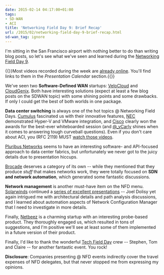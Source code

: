 ```yaml
---
date: 2015-02-14 04:17:00+01:00
tags:
- SD-WAN
- ACI
title: 'Networking Field Day 9: Brief Recap'
url: /2015/02/networking-field-day-9-brief-recap.html
sd-wan_tag: ignore
---
```

I'm sitting in the San Francisco airport with nothing better to do than writing blog posts, so let's see what we've seen and learned during the [Networking Field Day 9](http://techfieldday.com/event/nfd9/).

{{<note info>}}Most videos recorded during the week are [already online](http://techfieldday.com/event/nfd9/). You'll find links to them in the *Presentation Calendar* section.{{</note>}}
<!--more-->
We've seen two **Software-Defined WAN** startups: [VeloCloud](http://techfieldday.com/appearance/velocloud-presents-at-networking-field-day-9/) and [CloudGenix](http://techfieldday.com/appearance/cloudgenix-presents-at-networking-field-day-9/). Both have interesting solutions (expect at least a few blog posts on the SDWAN topic) with some shining points and some drawbacks. If only I could get the best of both worlds in one package.

**Data center switching** is always one of the hot topics @ Networking Field Days. [Cumulus](http://techfieldday.com/appearance/cumulus-networks-presents-at-networking-field-day-9/) fascinated us with their innovative features, [NEC](http://techfieldday.com/appearance/nec-presents-at-networking-field-day-9/) demonstrated Hyper-V and VMware integration, and [Cisco](http://techfieldday.com/appearance/cisco-presents-at-networking-field-day-9/) clearly won the awards for the best-ever whiteboarded session (and [\@\_vCarly](https://twitter.com/_vCarly) shines when it comes to answering tough curveball questions). Even if you don't care about ACI, you (RFC 2119) MUST [watch those videos](http://techfieldday.com/appearance/cisco-presents-at-networking-field-day-9/).

[Pluribus Networks](http://techfieldday.com/appearance/pluribus-networks-presents-at-networking-field-day-9/) seems to have an interesting software- and API-focused approach to data center fabrics, but unfortunately we never got to the juicy details due to presentation hiccups.

[Brocade](http://techfieldday.com/appearance/brocade-presents-at-networking-field-day-9/) deserves a category of its own -- while they mentioned that they produce *stuff* that makes networks work, they were totally focused on **SDN and network automation**, which generated some fantastic discussions.

**Network management** is another must-have item on the NFD menu. [Solarwinds](http://techfieldday.com/appearance/solarwinds-presents-at-networking-field-day-9/) continued a [series of excellent presentations](http://techfieldday.com/companies/solarwinds/) -- Joel Dolisy yet again intrigued me with architectural details and path analysis discussions, and I learned about automation aspects of Network Configuration Manager that I need to investigate in more details.

Finally, [Netbeez](http://techfieldday.com/appearance/netbeez-presents-at-networking-field-day-9/) is a charming startup with an interesting probe-based product. They thoroughly engaged us, which resulted in tons of suggestions, and I'm positive we'll see at least some of them implemented in a future version of their product.

Finally, I'd like to thank the wonderful [Tech Field Day](http://techfieldday.com/about/) crew -- Stephen, Tom and Claire -- for another fantastic event. You rock!

**Disclosure**: Companies presenting @ NFD events indirectly cover the travel expenses of NFD delegates, but that never stopped me from expressing my opinions.
